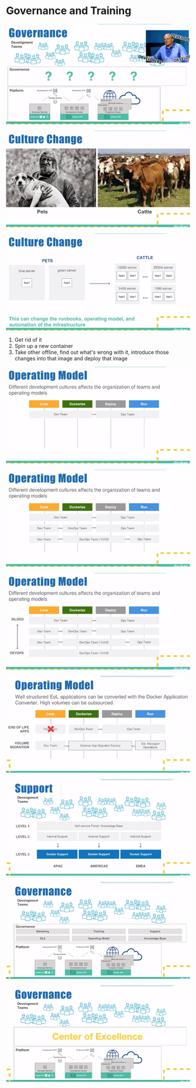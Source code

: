 # Governance and Training

![](../../../.gitbook/assets/image.png)

![](../../../.gitbook/assets/image%20%2820%29.png)

![Do NOT patch/troubleshoot containers](../../../.gitbook/assets/image%20%2840%29.png)

1. Get rid of it
2. Spin up a new container
3. Take other offline, find out what's wrong with it, introduce those changes into that image and deploy that image

![when add containerization will add a new step](../../../.gitbook/assets/image%20%2839%29.png)

![](../../../.gitbook/assets/image%20%2815%29.png)

![](../../../.gitbook/assets/image%20%2832%29.png)

![](../../../.gitbook/assets/image%20%2814%29.png)

![](../../../.gitbook/assets/image%20%2811%29.png)

![](../../../.gitbook/assets/image%20%2838%29.png)

![](../../../.gitbook/assets/image%20%287%29.png)

